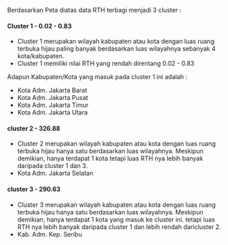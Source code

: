 Berdasarkan Peta diatas data RTH terbagi menjadi 3 cluster :

#### Cluster 1 - 0.02 - 0.83

- Cluster 1 merupakan wilayah kabupaten atau kota dengan luas ruang terbuka hijau paling banyak berdasarkan luas wilayahnya sebanyak 4 kota/kabupaten.
- Cluster 1 memiliki nilai RTH yang rendah direntang 0.02 - 0.83

Adapun Kabupaten/Kota yang masuk pada cluster 1 ini adalah :

- Kota Adm. Jakarta Barat
- Kota Adm. Jakarta Pusat
- Kota Adm. Jakarta Timur
- Kota Adm. Jakarta Utara

#### cluster 2 - 326.88
- Cluster 2 merupakan wilayah kabupaten atau kota dengan luas ruang terbuka hijau hanya satu berdasarkan luas wilayahnya.
Meskipun demikian, hanya terdapat 1 kota tetapi luas RTH nya lebih banyak daripada cluster 1 dan 3.
- Kota Adm. Jakarta Selatan

#### cluster 3 - 290.63

- Cluster 3 merupakan wilayah kabupaten atau kota dengan luas ruang terbuka hijau hanya satu berdasarkan luas wilayahnya.
Meskipun demikian, hanya terdapat 1 kota yang masuk ke cluster ini. tetapi luas RTH nya lebih banyak daripada cluster 1 dan lebih rendah daricluster 2.
- Kab. Adm. Kep. Seribu